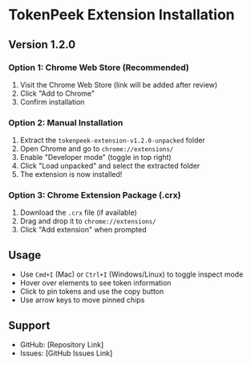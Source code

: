 # TokenPeek Extension Installation

## Version 1.2.0

### Option 1: Chrome Web Store (Recommended)
1. Visit the Chrome Web Store (link will be added after review)
2. Click "Add to Chrome"
3. Confirm installation

### Option 2: Manual Installation
1. Extract the `tokenpeek-extension-v1.2.0-unpacked` folder
2. Open Chrome and go to `chrome://extensions/`
3. Enable "Developer mode" (toggle in top right)
4. Click "Load unpacked" and select the extracted folder
5. The extension is now installed!

### Option 3: Chrome Extension Package (.crx)
1. Download the `.crx` file (if available)
2. Drag and drop it to `chrome://extensions/`
3. Click "Add extension" when prompted

## Usage
- Use `Cmd+I` (Mac) or `Ctrl+I` (Windows/Linux) to toggle inspect mode
- Hover over elements to see token information
- Click to pin tokens and use the copy button
- Use arrow keys to move pinned chips

## Support
- GitHub: [Repository Link]
- Issues: [GitHub Issues Link]
